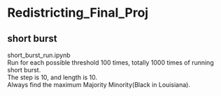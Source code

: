 # Redistricting_Final_Proj

## short burst
short_burst_run.ipynb <br>
Run for each possible threshold 100 times, totally 1000 times of running short burst. <br>
The step is 10, and length is 10.<br>
Always find the maximum Majority Minority(Black in Louisiana). <br>
